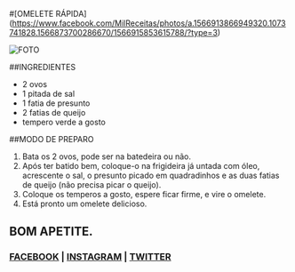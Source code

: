 #[OMELETE RÁPIDA] (https://www.facebook.com/MilReceitas/photos/a.1566913866949320.1073741828.1566873700286670/1566915853615788/?type=3)

![FOTO](https://github.com/natanocr/milreceitas/blob/master/images/omelete-rapida.jpg "FOTO")

##INGREDIENTES

* 2 ovos
* 1 pitada de sal
* 1 fatia de presunto
* 2 fatias de queijo
* tempero verde a gosto

##MODO DE PREPARO

1. Bata os 2 ovos, pode ser na batedeira ou não.
1. Após ter batido bem, coloque-o na frigideira já untada com óleo, acrescente o sal, o presunto picado em quadradinhos e as duas fatias de queijo (não precisa picar o queijo).
1. Coloque os temperos a gosto, espere ficar firme, e vire o omelete.
1. Está pronto um omelete delicioso.


## BOM APETITE.

### [FACEBOOK](https://www.facebook.com/MilReceitas) | [INSTAGRAM](https://www.instagram.com/milreceitas) | [TWITTER](https://twitter.com/1kreceitas)